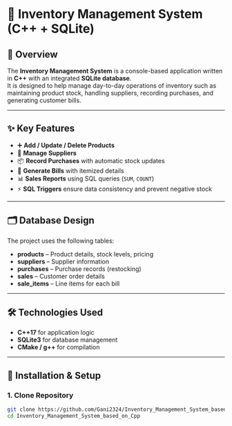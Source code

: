 # 🛒 Inventory Management System (C++ + SQLite)

## 📌 Overview
The **Inventory Management System** is a console-based application written in **C++** with an integrated **SQLite database**.  
It is designed to help manage day-to-day operations of inventory such as maintaining product stock, handling suppliers, recording purchases, and generating customer bills.

---

## ✨ Key Features
- ➕ **Add / Update / Delete Products**  
- 🏢 **Manage Suppliers**  
- 📦 **Record Purchases** with automatic stock updates  
- 🧾 **Generate Bills** with itemized details  
- 📊 **Sales Reports** using SQL queries (`SUM`, `COUNT`)  
- ⚡ **SQL Triggers** ensure data consistency and prevent negative stock  

---

## 🗂️ Database Design
The project uses the following tables:
- **products** – Product details, stock levels, pricing  
- **suppliers** – Supplier information  
- **purchases** – Purchase records (restocking)  
- **sales** – Customer order details  
- **sale_items** – Line items for each bill  

---

## 🛠️ Technologies Used
- **C++17** for application logic  
- **SQLite3** for database management  
- **CMake / g++** for compilation  

---

## 🚀 Installation & Setup

### 1. Clone Repository
```bash
git clone https://github.com/Gani2324/Inventory_Management_System_based_on_Cpp.git
cd Inventory_Management_System_based_on_Cpp
